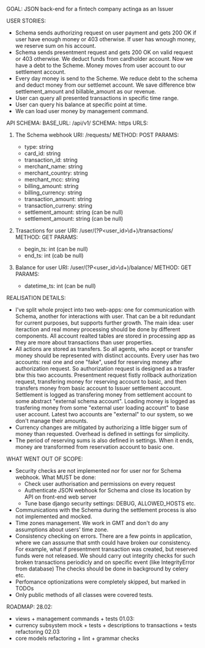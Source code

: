 GOAL: JSON back-end for a fintech company actinga as an Issuer

USER STORIES:
- Schema sends authorizing request on user payment and gets 200 OK if user have enough money or 403 otherwise.
  If user has wnough money, we reserve sum on his account. 
- Schema sends presentment request and gets 200 OK on valid request or 403 otherwise.
  We deduct funds from cardholder account. Now we have a debt to the Scheme. Money moves from user account to our settlement account.
- Every day money is send to the Scheme. We reduce debt to the schema and deduct money from our settlemet account. 
  We save difference btw settlement_amount and billable_amount as our revenue.
- User can query all presented transactions in specific time range.
- User can query his balance at specific point at time.
- We can load user money by management command.

API SCHEMA:
BASE_URL: /api/v1/
SCHEMA: https
URLS:
  1. The Schema webhook
    URI:    /requests/
    METHOD: POST
    PARAMS:
       - type: string
       - card_id: string
       - transaction_id: string
       - merchant_name: string
       - merchant_country: string
       - merchant_mcc: string
       - billing_amount: string
       - billing_currency: string
       - transaction_amount: string
       - transaction_curreny: string
       - settlement_amount: string (can be null)
       - settlement_amount: string (can be null)

  2. Trasactions for user
    URI:    /user/(?P\<user_id\>\d+)/transactions/
    METHOD: GET
    PARAMS:
      - begin_ts: int (can be null)
      - end_ts: int (cab be null)

  3. Balance for user
    URI:    /user/(?P\<user_id\>\d+)/balance/
    METHOD: GET
    PARAMS: 
      - datetime_ts: int (can be null)

REALISATION DETAILS:
- I've split whole project into two web-apps: one for communication with Schema, another for interactions with user. 
  That can be a bit redundant for current purposes, but supports further growth. 
  The main idea: user iteraction and real money processing should be done by different components.
  All account realted tables are stored in processing app as they are more about transactions than user properties.
- All actions are stored as transfers. So all agents, who acept or transfer money should be represented with distinct accounts.
  Every user has two accounts: real one and one "fake", used for reserving money after authorization request. 
  So authorization request is designed as a trasfer btw this two accounts.
  Presentment request fistly rollback authorization request, transfering money for reserving account to basic,
  and then transfers money from basic account to Issuer settlement account.
  Settlement is logged as transfering money from settlement account to some abstract "external schema account".
  Loading money is logged as trasfering money from some "external user loading account" to base user account.
  Latest two accounts are "external" to our system, so we don't manage their amounts.
- Currency changes are mitigated by authorizing a little bigger sum of money than requested. Overhead is defined in settings for simplicity.
- The period of reserving sums is also defined in settings. When it ends, money are transformed from reservation account to basic one.

WHAT WENT OUT OF SCOPE:
- Security checks are not implemented nor for user nor for Schema webhook.
  What MUST be done:
  - Check user authorisation and permissions on every request
  - Authenticate JSON webhook for Schema and close its location by API on front-end web server
  - Tune base django security settings: DEBUG, ALLOWED_HOSTS etc.
- Communications with the Schema during the settlement process is also not implemented and mocked.
- Time zones management. We work in GMT and don't do any assumptions about users' time zone.
- Consistency checking on errors. There are a few points in application, 
  where we can asssume that smth could have broken our consistency.
  For example, what if presentment transaction was created, but reserved funds were not released.
  We should carry out integrity checks for such broken transactions periodicly and on specific event (like IntegrityError from database)
  The checks should be done in background by celery etc.
- Perfomance optionizations were completely skipped, but marked in TODOs
- Only public methods of all classes were covered tests.

ROADMAP:
28.02:
- views + management commands + tests
01.03:
- currency subsystem mock + tests + descriptions to transactions + tests refactoring
02.03
- core models refactoring + lint + grammar checks
